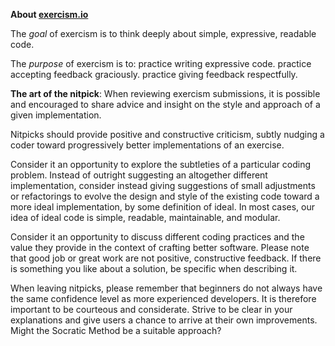 **About [exercism.io](http://exercism.io/)**

The *goal* of exercism is to think deeply about simple, expressive,
readable code.

The *purpose* of exercism is to:
practice writing expressive code.
practice accepting feedback graciously.
practice giving feedback respectfully.

**The art of the nitpick**:
When reviewing exercism submissions, it is possible and encouraged to
share advice and insight on the style and approach of a given
implementation.


Nitpicks should provide positive and constructive criticism, subtly
nudging a coder toward progressively better implementations of an
exercise.


Consider it an opportunity to explore the subtleties of a particular
coding problem.
Instead of outright suggesting an altogether different implementation,
consider instead giving suggestions of small adjustments or refactorings
to evolve the design and style of the existing code toward a more ideal
implementation, by some definition of ideal.
In most cases, our idea of ideal code is simple, readable, maintainable,
and modular.


Consider it an opportunity to discuss different coding practices and the
value they provide in the context of crafting better software.
Please note that good job or great work are not positive, constructive
feedback. If there is something you like about a solution, be specific
when describing it.


When leaving nitpicks, please remember that beginners do not always have
the same confidence level as more experienced developers. It is
therefore important to be courteous and considerate. Strive to be clear
in your explanations and give users a chance to arrive at their own
improvements. Might the Socratic Method be a suitable approach?
